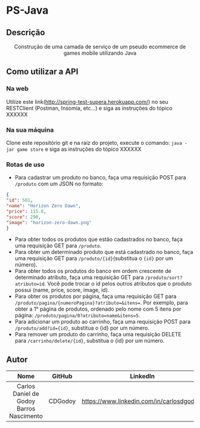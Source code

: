 

# PS-Java
## Descrição
<p align="center">Construção de uma camada de serviço de um pseudo ecommerce de games mobile utilizando Java</p>
<p align="center">

## Como utilizar a API
### Na web
Utilize este link(http://spring-test-supera.herokuapp.com/) no seu RESTClient (Postman, Insomia, etc...) e siga as instruções do tópico XXXXXX

### Na sua máquina
Clone este repositório git e na raiz do projeto, execute o comando:  `java -jar game store`  e siga as instruções do tópico XXXXXX

### Rotas de uso

 - Para cadastrar um produto no banco, faça uma requisição POST para `/produto` com um JSON no formato:
```json
{
"id": 501,
"name": "Horizon Zero Dawn",
"price": 115.8,
"score": 290,
"image": "horizon-zero-dawn.png"
}
```

 - Para obter todos os produtos que estão cadastrados no banco, faça uma requisição GET para `/produto`.
 - Para obter um determinado produto que está cadastrado no banco, faça uma requisição GET para `/produto/{id}`(substitua o `{id}` por um número).
 - Para obter todos os produtos do banco em ordem crescente de determinado atributo, faça uma requisição GET para `/produto/sort?atributo=id`. Você pode trocar o id pelos outros atributos que o produto possui (name, price, score, image, id).
 - Para obter os produtos por página, faça uma requisição GET para `/produto/pagina/{numeroPagina}?atributo=&itens=`. Por exemplo, para obter a 1° página de produtos, ordenado pelo nome com 5 itens por página: `/produto/pagina/0?atributo=name&itens=5`.
 - Para adicionar um produto ao carrinho, faça uma requisição POST para `/produto/add?id={id}`, substitua o {id} por um número.
 - Para remover um produto do carrinho, faça uma requisição DELETE para `/carrinho/delete/{id}`, substitua o {id} por um número.
 

## Autor

| Nome | GitHub |LinkedIn|
| :---: | :---: |:---: |
| Carlos Daniel de Godoy Barros Nascimento  | CDGodoy |https://www.linkedin.com/in/carlosdgodoy/|

